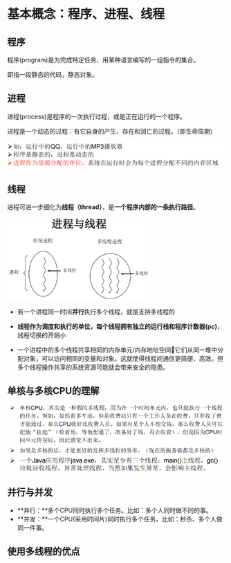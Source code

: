 # 基本概念：程序、进程、线程

## 程序

程序(program)是为完成特定任务、用某种语言编写的一组指令的集合。

即指一段静态的代码，静态对象。

## 进程

进程(process)是程序的一次执行过程，或是正在运行的一个程序。

进程是一个动态的过程：有它自身的产生、存在和消亡的过程。（即生命周期）

![image-20210723161854818](images/image-20210723161854818.png)

## 线程

进程可进一步细化为**线程（thread）**，是**一个程序内部的一条执行路径**。

<img src="images/image-20210723163156537.png" alt="image-20210723163156537" style="zoom:33%;" />

- 若一个进程同一时间**并行**执行多个线程，就是支持多线程的

- **线程作为调度和执行的单位，每个线程拥有独立的运行栈和程序计数器(pc)**，线程切换的开销小 

- 一个进程中的多个线程共享相同的内存单元/内存地址空间它们从同一堆中分配对象，可以访问相同的变量和对象。这就使得线程间通信更简便、高效。但多个线程操作共享的系统资源可能就会带来安全的隐患。

## 单核与多核CPU的理解

![image-20210723165006486](images/image-20210723165006486.png)



## 并行与并发

- **并行：**多个CPU同时执行多个任务。比如：多个人同时做不同的事。  
- **并发：**一个CPU(采用时间片)同时执行多个任务。比如：秒杀、多个人做同一件事。

## 使用多线程的优点

